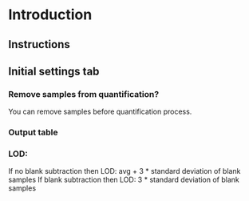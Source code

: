 
# Introduction




## Instructions    



## Initial settings tab

### Remove samples from quantification?
You can remove samples before quantification process.  
  
### Output table  
  

  
### LOD:
If no blank subtraction then LOD: avg + 3 * standard deviation of blank samples
If blank subtraction then LOD: 3 * standard deviation of blank samples

